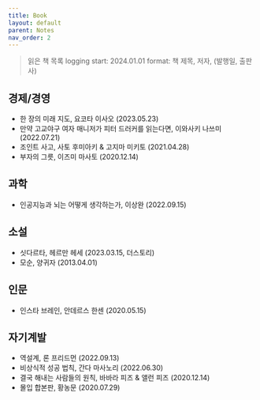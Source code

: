 ```yaml
---
title: Book
layout: default
parent: Notes
nav_order: 2
---
```


> 읽은 책 목록
> logging start: 2024.01.01
> format: 책 제목, 저자, (발행일, 출판사)


## 경제/경영

- 한 장의 미래 지도, 요코타 이사오 (2023.05.23)
- 만약 고교야구 여자 매니저가 피터 드러커를 읽는다면, 이와사키 나쓰미 (2022.07.21)
- 조인트 사고, 사토 후미아키 & 고지마 미키토 (2021.04.28)
- 부자의 그릇, 이즈미 마사토 (2020.12.14)


## 과학

- 인공지능과 뇌는 어떻게 생각하는가, 이상완 (2022.09.15)



## 소설

- 싯다르타, 헤르만 헤세 (2023.03.15, 더스토리)
- 모순, 양귀자 (2013.04.01)



## 인문

- 인스타 브레인, 안데르스 한센 (2020.05.15)



## 자기계발

- 역설계, 론 프리드먼 (2022.09.13)
- 비상식적 성공 법칙, 간다 마사노리 (2022.06.30)
- 결국 해내는 사람들의 원칙, 바바라 피즈 & 앨런 피즈 (2020.12.14)
- 몰입 합본판, 황농문 (2020.07.29)
